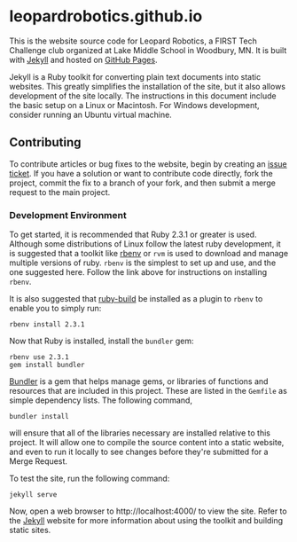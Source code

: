# leopardrobotics.github.io #

This is the website source code for Leopard Robotics, a FIRST Tech Challenge
club organized at Lake Middle School in Woodbury, MN. It is built
with [Jekyll][jekyll] and hosted on [GitHub Pages][ghpages].

Jekyll is a Ruby toolkit for converting plain text documents into static
websites. This greatly simplifies the installation of the site, but it also
allows development of the site locally. The instructions in this document
include the basic setup on a Linux or Macintosh. For Windows development,
consider running an Ubuntu virtual machine.

## Contributing ##

To contribute articles or bug fixes to the website, begin by creating
an [issue ticket][issue]. If you have a solution or want to contribute code
directly, fork the project, commit the fix to a branch of your fork, and then
submit a merge request to the main project.

### Development Environment ##

To get started, it is recommended that Ruby 2.3.1 or greater is used. Although
some distributions of Linux follow the latest ruby development, it is suggested
that a toolkit like [rbenv][rbenv] or `rvm` is used to download and manage
multiple versions of ruby. `rbenv` is the simplest to set up and use, and the
one suggested here. Follow the link above for instructions on installing `rbenv`.

It is also suggested that [ruby-build][ruby-build] be installed as a plugin to
`rbenv` to enable you to simply run:

    rbenv install 2.3.1

Now that Ruby is installed, install the `bundler` gem:

    rbenv use 2.3.1
    gem install bundler

[Bundler][bundler] is a gem that helps manage gems, or libraries of functions
and resources that are included in this project. These are listed in the
`Gemfile` as simple dependency lists. The following command,

    bundler install

will ensure that all of the libraries necessary are installed relative to this
project. It will allow one to compile the source content into a static website,
and even to run it locally to see changes before they're submitted for a Merge
Request.

To test the site, run the following command:

    jekyll serve

Now, open a web browser to http://localhost:4000/ to view the site. Refer to
the [Jekyll][jekyll] website for more information about using the toolkit and
building static sites.

[jekyll]: http://jekyllrb.com/
[ghpages]: https://pages.github.com/
[rbenv]: https://github.com/rbenv/rbenv
[ruby-build]: https://github.com/rbenv/ruby-build#readme
[bundler]: http://bundler.io/
[issue]: https://github.com/leopardrobotics/leopardrobotics.github.io/issues
